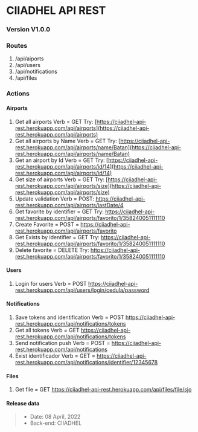 # CIIADHEL API REST

### Version V1.0.0

### Routes

1. /api/aiports
2. /api/users
3. /api/notifications
4. /api/files

### Actions

#### Airports

1. Get all airports Verb = GET Try: [https://ciiadhel-api-rest.herokuapp.com/api/airports](https://ciiadhel-api-rest.herokuapp.com/api/airports)
2. Get all airports by Name Verb = GET Try: [https://ciiadhel-api-rest.herokuapp.com/api/airports/name/Batan](https://ciiadhel-api-rest.herokuapp.com/api/airports/name/Batan)
3. Get an airport by Id Verb = GET Try: [https://ciiadhel-api-rest.herokuapp.com/api/airports/id/14](https://ciiadhel-api-rest.herokuapp.com/api/airports/id/14)
4. Get size of airports Verb = GET Try: [https://ciiadhel-api-rest.herokuapp.com/api/airports/size](https://ciiadhel-api-rest.herokuapp.com/api/airports/size)
5. Update validation Verb = POST: https://ciiadhel-api-rest.herokuapp.com/api/airports/lastDate/4
6. Get favorite by identifier = GET Try: https://ciiadhel-api-rest.herokuapp.com/api/airports/favorito/1/358240051111110
7. Create Favorite = POST =  https://ciiadhel-api-rest.herokuapp.com/api/airports/favorito
8. Get Exists by identifier = GET Try: https://ciiadhel-api-rest.herokuapp.com/api/airports/favorito/1/358240051111110
9. Delete favorite = DELETE Try: https://ciiadhel-api-rest.herokuapp.com/api/airports/favorito/1/358240051111110

#### Users

1. Login for users Verb = POST https://ciiadhel-api-rest.herokuapp.com/api/users/login/cedula/password

#### Notifications

1. Save tokens and identification Verb = POST https://ciiadhel-api-rest.herokuapp.com/api/notifications/tokens
2. Get all tokens Verb = GET https://ciiadhel-api-rest.herokuapp.com/api/notifications/tokens
3. Send notification push Verb = POST = https://ciiadhel-api-rest.herokuapp.com/api/notifications
4. Exist identificador Verb = GET = https://ciiadhel-api-rest.herokuapp.com/api/notifications/identifier/12345678

#### Files

1. Get file = GET https://ciiadhel-api-rest.herokuapp.com/api/files/file/sjo

#### Release data

> - Date: 08 April, 2022
> - Back-end: CIIADHEL
